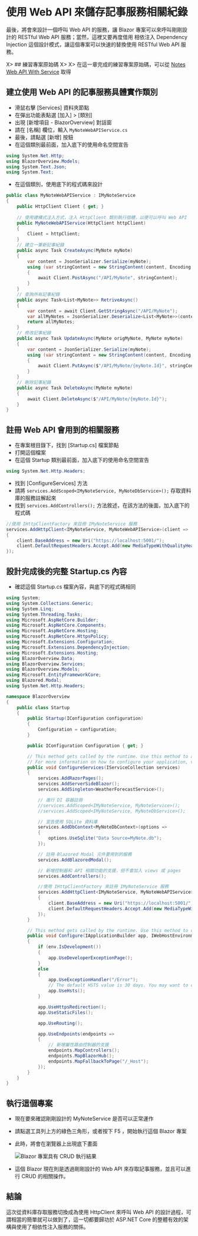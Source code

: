 # 使用 Web API 來儲存記事服務相關紀錄

最後，將會來設計一個呼叫 Web API 的服務，讓 Blazor 專案可以來呼叫剛剛設計的 RESTful Web API 服務；當然，這裡又要再度借用 相依注入 Dependency Injection 這個設計模式，讓這個專案可以快速的替換使用 RESTful Web API 服務。

X> ## 練習專案原始碼
X>
X> 在這一章完成的練習專案原始碼，可以從 [Notes Web API With Service](https://github.com/vulcanlee/Blazor-Quick-Overview/tree/master/Notes%20Web%20API%20With%20Service) 取得

## 建立使用 Web API 的記事服務具體實作類別

- 滑鼠右擊 [Services] 資料夾節點
- 在彈出功能表點選 [加入] > [類別]
- 出現 [新增項目 - BlazorOverview] 對話窗
- 請在 [名稱] 欄位，輸入 `MyNoteWebAPIService.cs`
- 最後，請點選 [新增] 按鈕
- 在這個類別最前面，加入底下的使用命名空間宣告

```csharp
using System.Net.Http;
using BlazorOverview.Models;
using System.Text.Json;
using System.Text;
```
- 在這個類別，使用底下的程式碼來設計

```csharp
public class MyNoteWebAPIService : IMyNoteService
{
    public HttpClient Client { get; }
 
    // 使用建構式注入方式，注入 HttpClient 類別執行個體，以便可以呼叫 Web API
    public MyNoteWebAPIService(HttpClient httpClient)
    {
        Client = httpClient;
    }
    // 建立一筆新記事紀錄
    public async Task CreateAsync(MyNote myNote)
    {
        var content = JsonSerializer.Serialize(myNote);
        using (var stringContent = new StringContent(content, Encoding.UTF8, "application/json"))
        {
            await Client.PostAsync("/API/MyNote", stringContent);
        }
    }
    // 查詢所有記事紀錄
    public async Task<List<MyNote>> RetriveAsync()
    {
        var content = await Client.GetStringAsync("/API/MyNote");
        var allMyNotes = JsonSerializer.Deserialize<List<MyNote>>(content); ;
        return allMyNotes;
    }
    // 修改記事紀錄
    public async Task UpdateAsync(MyNote origMyNote, MyNote myNote)
    {
        var content = JsonSerializer.Serialize(myNote);
        using (var stringContent = new StringContent(content, Encoding.UTF8, "application/json"))
        {
            await Client.PutAsync($"/API/MyNote/{myNote.Id}", stringContent);
        }
    }
    // 刪除記事紀錄
    public async Task DeleteAsync(MyNote myNote)
    {
        await Client.DeleteAsync($"/API/MyNote/{myNote.Id}");
    } 
}
```

## 註冊 Web API 會用到的相關服務

- 在專案根目錄下，找到 [Startup.cs] 檔案節點
- 打開這個檔案
- 在這個 Startup 類別最前面，加入底下的使用命名空間宣告

```csharp
using System.Net.Http.Headers;
```
- 找到 [ConfigureServices] 方法
- 請將 `services.AddScoped<IMyNoteService, MyNoteDbService>();` 存取資料庫的服務註解起來
- 找到 `services.AddControllers();` 方法敘述，在該方法的後面，加入底下的程式碼

```csharp
//使用 IHttpClientFactory 來註冊 IMyNoteService 服務
services.AddHttpClient<IMyNoteService, MyNoteWebAPIService>(client =>
{
    client.BaseAddress = new Uri("https://localhost:5001/");
    client.DefaultRequestHeaders.Accept.Add(new MediaTypeWithQualityHeaderValue("application/json"));
});
```

## 設計完成後的完整 Startup.cs 內容

- 確認這個 Startup.cs 檔案內容，與底下的程式碼相同

```csharp
using System;
using System.Collections.Generic;
using System.Linq;
using System.Threading.Tasks;
using Microsoft.AspNetCore.Builder;
using Microsoft.AspNetCore.Components;
using Microsoft.AspNetCore.Hosting;
using Microsoft.AspNetCore.HttpsPolicy;
using Microsoft.Extensions.Configuration;
using Microsoft.Extensions.DependencyInjection;
using Microsoft.Extensions.Hosting;
using BlazorOverview.Data;
using BlazorOverview.Services;
using BlazorOverview.Models;
using Microsoft.EntityFrameworkCore;
using Blazored.Modal;
using System.Net.Http.Headers;

namespace BlazorOverview
{
    public class Startup
    {
        public Startup(IConfiguration configuration)
        {
            Configuration = configuration;
        }

        public IConfiguration Configuration { get; }

        // This method gets called by the runtime. Use this method to add services to the container.
        // For more information on how to configure your application, visit https://go.microsoft.com/fwlink/?LinkID=398940
        public void ConfigureServices(IServiceCollection services)
        {
            services.AddRazorPages();
            services.AddServerSideBlazor();
            services.AddSingleton<WeatherForecastService>();

            // 進行 DI 容器註冊
            //services.AddScoped<IMyNoteService, MyNoteService>();
            //services.AddScoped<IMyNoteService, MyNoteDbService>();

            // 宣告使用 SQLite 資料庫
            services.AddDbContext<MyNoteDbContext>(options =>
            {
                options.UseSqlite("Data Source=MyNote.db");
            });

            // 註冊 Blazored Modal 元件要用到的服務
            services.AddBlazoredModal();

            // 新增控制器和 API 相關功能的支援，但不會加入 views 或 pages
            services.AddControllers();

            //使用 IHttpClientFactory 來註冊 IMyNoteService 服務
            services.AddHttpClient<IMyNoteService, MyNoteWebAPIService>(client =>
            {
                client.BaseAddress = new Uri("https://localhost:5001/");
                client.DefaultRequestHeaders.Accept.Add(new MediaTypeWithQualityHeaderValue("application/json"));
            });
        }

        // This method gets called by the runtime. Use this method to configure the HTTP request pipeline.
        public void Configure(IApplicationBuilder app, IWebHostEnvironment env)
        {
            if (env.IsDevelopment())
            {
                app.UseDeveloperExceptionPage();
            }
            else
            {
                app.UseExceptionHandler("/Error");
                // The default HSTS value is 30 days. You may want to change this for production scenarios, see https://aka.ms/aspnetcore-hsts.
                app.UseHsts();
            }

            app.UseHttpsRedirection();
            app.UseStaticFiles();

            app.UseRouting();

            app.UseEndpoints(endpoints =>
            {
                // 新增屬性路由控制器的支援
                endpoints.MapControllers();
                endpoints.MapBlazorHub();
                endpoints.MapFallbackToPage("/_Host");
            });
        }
    }
}
```

## 執行這個專案

- 現在要來確認剛剛設計的 MyNoteService 是否可以正常運作
- 請點選工具列上方的綠色三角形，或者按下 F5 ，開始執行這個 Blazor 專案
- 此時，將會在瀏覽器上出現底下畫面
  
  ![Blazor 專案具有 CRUD 執行結果](Images/BlazorQO958.png)

- 這個 Blazor 現在則是透過剛剛設計的 Web API 來存取記事服務，並且可以進行 CRUD 的相關操作。

## 結論

這次從資料庫存取服務切換成為使用 HttpClient 來呼叫 Web API 的設計過程，可謂相當的簡單就可以做到了，這一切都要歸功於 ASP.NET Core 的整體有效的架構與使用了相依性注入服務的關係。

